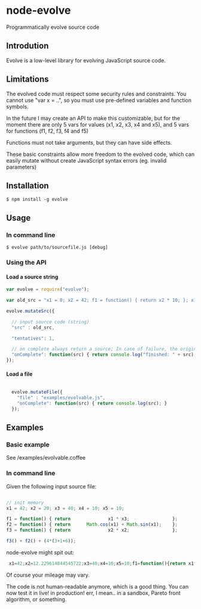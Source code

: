 node-evolve
===========

Programmatically evolve source code

## Introdution

Evolve is a low-level library for evolving JavaScript source code.

## Limitations

The evolved code must respect some security rules and constraints.
You cannot use "var x = ..", so you must use pre-defined variables and function symbols.

In the future I may create an API to make this customizable,
but for the moment there are only 5 vars for values (x1, x2, x3, x4 and x5),
and 5 vars for functions (f1, f2, f3, f4 and f5)

Functions must not take arguments, but they can have side effects.

These basic constraints allow more freedom to the evolved code,
which can easily mutate without create JavaScript syntax errors (eg. invalid parameters)

## Installation

    $ npm install -g evolve

## Usage

### In command line

    $ evolve path/to/sourcefile.js [debug]

### Using the API

#### Load a source string

```JavaScript
var evolve = require("evolve");

var old_src = "x1 = 0; x2 = 42; f1 = function() { return x2 * 10; }; x1 = f1();";

evolve.mutateSrc({

  // input source code (string)
  "src" : old_src,

  "tentatives": 1,

  // on complete always return a source; In case of failure, the original is returned
  "onComplete": function(src) { return console.log("finished: " + src); }
});

```

#### Load a file

```JavaScript
  
  evolve.mutateFile({
    "file" : "examples/evolvable.js",
    "onComplete": function(src) { return console.log(src); }
  });

```

## Examples

### Basic example

See /examples/evolvable.coffee


### In command line

Given the following input source file:

```JavaScript

// init memory
x1 = 42; x2 = 20; x3 = 40; x4 = 10; x5 = 10;

f1 = function() { return              x1 * x3;                };
f2 = function() { return      Math.cos(x1) + Math.sin(x1);    };
f3 = function() { return              x2 * x2;                };

f3() + f2() + (4*(3+1+6));

```

node-evolve might spit out:


```JavaScript
 x1=42;x2=12.229614844545722;x3=40;x4=10;x5=10;f1=function(){return x1*x3};f2=function(){return Math.cos(x1)+Math.sin(x1)};f2=function(){return x2*x2};Math.cos()+f2()+4*(3+12.229614844545722+6)
```

Of course your mileage may vary. 

The code is not human-readable anymore, which is a good thing.
You can now test it in live! in production! err, I mean.. in
a sandbox, Pareto front algorithm, or something.